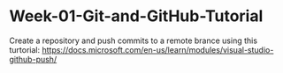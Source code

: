 # Week-01-Git-and-GitHub-Tutorial
Create a repository and push commits to a remote brance using this turtorial: https://docs.microsoft.com/en-us/learn/modules/visual-studio-github-push/
